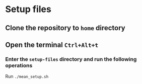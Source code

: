 # Setup files
## Clone the repository to `home` directory
## Open the terminal `Ctrl+Alt+t`
### Enter the `setup-files` directory and run the following operations
Run `./mean_setup.sh` 
